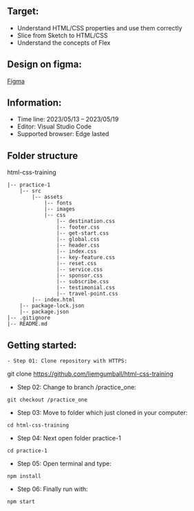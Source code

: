 ## Target: ##
- Understand HTML/CSS properties and use them correctly
- Slice from Sketch to HTML/CSS
- Understand the concepts of Flex
## Design on figma: ##
[Figma](https://www.figma.com/file/SkuEO6OmYTTEgcIHUyXXko/Responsive-Web-Design-in-Figma-(Community)?type=design&t=iG1DsvjRXaurOqwx-0)
## Information: ##
- Time line: 2023/05/13 – 2023/05/19
- Editor: Visual Studio Code
- Supported browser: Edge lasted
## Folder structure ##
html-css-training
~~~
|-- practice-1
    |-- src
        |-- assets
            |-- fonts
            |-- images
            |-- css
                |-- destination.css
                |-- footer.css
                |-- get-start.css
                |-- global.css
                |-- header.css
                |-- index.css
                |-- key-feature.css
                |-- reset.css
                |-- service.css
                |-- sponsor.css
                |-- subscribe.css
                |-- testimonial.css
                |-- travel-point.css
        |-- index.html
    |-- package-lock.json
    |-- package.json
|-- .gitignore
|-- README.md
~~~
## Getting started:
~~~
- Step 01: Clone repository with HTTPS:
~~~
git clone https://github.com/liemgumball/html-css-training
- Step 02: Change to branch /practice_one:
~~~
git checkout /practice_one
~~~
- Step 03: Move to folder which just cloned in your computer:
~~~
cd html-css-training
~~~
- Step 04: Next open folder practice-1
~~~
cd practice-1
~~~
- Step 05: Open terminal and type:
~~~
npm install
~~~
- Step 06: Finally run with:
~~~
npm start
